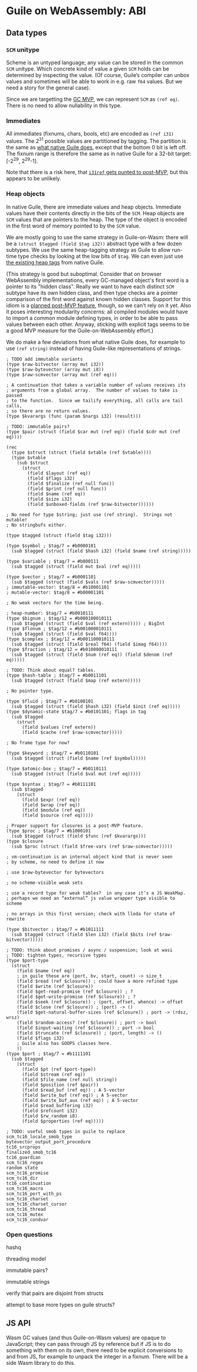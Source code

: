 # Guile on WebAssembly: ABI

## Data types

### `SCM` unitype

Scheme is an untyped language; any value can be stored in the common
`SCM` unitype.  Which concrete kind of value a given `SCM` holds can be
determined by inspecting the value.  (Of course, Guile’s compiler can
unbox values and sometimes will be able to work in e.g. raw `f64`
values.  But we need a story for the general case).

Since we are targetting the [GC
MVP](https://github.com/WebAssembly/gc/blob/master/proposals/gc/MVP.md),
we can represent `SCM` as `(ref eq)`.  There is no need to allow
nullability in this type.

### Immediates

All immediates (fixnums, chars, bools, etc) are encoded as `(ref i31)`
values.  The 2<sup>31</sup> possible values are partitioned by tagging.
The partition is the same as [what native Guile
does](http://git.savannah.gnu.org/cgit/guile.git/tree/module/system/base/types/internal.scm?h=wip-tailify#n101),
except that the bottom 0 bit is left off.  The fixnum range is therefore
the same as in native Guile for a 32-bit target: \[-2<sup>29</sup>,
2<sup>29</sup>-1\].

Note that there is a risk here, that [`i31ref` gets punted to
post-MVP](https://github.com/WebAssembly/gc/issues/320), but this
appears to be unlikely.

### Heap objects

In native Guile, there are immediate values and heap objects.  Immediate
values have their contents directly in the bits of the `SCM`.  Heap
objects are `SCM` values that are pointers to the heap.  The type of the
object is encoded in the first word of memory pointed to by the `SCM`
value.

We are mostly going to use the same strategy in Guile-on-Wasm: there
will be a `(struct $tagged (field $tag i32))` abstract type with a few
dozen subtypes.  We use the same heap-tagging strategy as Guile to allow
run-time type checks by looking at the low bits of `$tag`.  We can even
just use [the existing heap
tags](http://git.savannah.gnu.org/cgit/guile.git/tree/module/system/base/types/internal.scm?h=wip-tailify#n124)
from native Guile.

(This strategy is good but suboptimal.  Consider that on browser
WebAssembly implementations, every GC-managed object's first word is a
pointer to its "hidden class".  Really we want to have each distinct
`SCM` subtype have its own hidden class, and then type checks are a
pointer comparison of the first word against known hidden classes.
Support for this idiom is a [planned post-MVP
feature](https://github.com/WebAssembly/gc/issues/275), though, so we
can't rely on it yet.  Also it poses interesting modularity concerns:
all compiled modules would have to import a common module defining
types, in order to be able to pass values between each other.  Anyway,
sticking with explicit tags seems to be a good MVP measure for the
Guile-on-WebAssembly effort.)

We do make a few deviations from what native Guile does, for example to
use `(ref string)` instead of having Guile-like representations of
strings.

```wat
; TODO add immutable variants
(type $raw-bitvector (array mut i32))
(type $raw-bytevector (array mut i8))
(type $raw-scmvector (array mut (ref eq)))

; A continuation that takes a variable number of values receives its
; arguments from a global array.  The number of values to take is passed
; to the function.  Since we tailify everything, all calls are tail calls,
; so there are no return values.
(type $kvarargs (func (param $nargs i32) (result)))

; TODO: immutable pairs?
(type $pair (struct (field $car mut (ref eq)) (field $cdr mut (ref eq))))

(rec
  (type $struct (struct (field $vtable (ref $vtable))))
  (type $vtable
    (sub $struct
      (struct
        (field $layout (ref eq))
        (field $flags i32)
        (field $finalize (ref null func))
        (field $print (ref null func))
        (field $name (ref eq))
        (field $size i32)
        (field $unboxed-fields (ref $raw-bitvector))))))

; No need for type $string; just use (ref string).  Strings not mutable!
; No stringbufs either.

(type $tagged (struct (field $tag i32)))

(type $symbol ; $tag/7 = #b0000101
  (sub $tagged (struct (field $hash i32) (field $name (ref string)))))

(type $variable ; $tag/7 = #b000111
  (sub $tagged (struct (field mut $val (ref eq)))))

(type $vector ; $tag/7 = #b0001101
  (sub $tagged (struct (field $vals (ref $raw-scmvector)))))
; immutable-vector: $tag/8 = #b10001101
; mutable-vector: $tag/8 = #b00001101

; No weak vectors for the time being.

; heap-number: $tag/7 = #b0010111
(type $bignum ; $tag/12 = #b000100010111
  (sub $tagged (struct (field $val (ref extern))))) ; BigInt
(type $flonum ; $tag/12 = #b001000010111
  (sub $tagged (struct (field $val f64))))
(type $complex ; $tag/12 = #b001100010111
  (sub $tagged (struct (field $real f64) (field $imag f64))))
(type $fraction ; $tag/12 = #b010000010111
  (sub $tagged (struct (field $num (ref eq)) (field $denom (ref eq)))))

; TODO: Think about equal? tables.
(type $hash-table ; $tag/7 = #b0011101
  (sub $tagged (struct (field $map (ref extern)))))

; No pointer type.

(type $fluid ; $tag/7 = #b0100101
  (sub $tagged (struct (field $hash i32) (field $init (ref eq)))))
(type $dynamic-state $tag/7 = #b0101101; flags in tag
  (sub $tagged
    (struct
      (field $values (ref extern))
      (field $cache (ref $raw-scmvector)))))

; No frame type for now?

(type $keyword ; $tag/7 = #b0110101
  (sub $tagged (struct (field $name (ref $symbol)))))

(type $atomic-box ; $tag/7 = #b0110111
  (sub $tagged (struct (field $val mut (ref eq)))))

(type $syntax ; $tag/7 = #b0111101
  (sub $tagged
    (struct
      (field $expr (ref eq))
      (field $wrap (ref eq))
      (field $module (ref eq))
      (field $source (ref eq)))))

; Proper support for closures is a post-MVP feature.
(type $proc ; $tag/7 = #b1000101
  (sub $tagged (struct (field $func (ref $kvarargs)))
(type $closure
  (sub $proc (struct (field $free-vars (ref $raw-scmvector)))))

; vm-continuation is an internal object kind that is never seen
; by scheme, no need to define it now

; use $raw-bytevector for bytevectors

; no scheme-visible weak sets

; use a record type for weak tables?  in any case it’s a JS WeakMap.
; perhaps we need an “external” js value wrapper type visible to scheme

; no arrays in this first version; check with lloda for state of rewrite

(type $bitvector ; $tag/7 = #b1011111
  (sub $tagged (struct (field $len i32) (field $bits (ref $raw-bitvector)))))

; TODO: think about promises / async / suspension; look at wasi
; TODO: tighten types, recursive types
(type $port-type
  (struct
    (field $name (ref eq))
    ; in guile these are (port, bv, start, count) -> size_t
    (field $read (ref $closure)) ; could have a more refined type
    (field $write (ref $closure))
    (field $get-read-promise (ref $closure)) ; ?
    (field $get-write-promise (ref $closure)) ; ?
    (field $seek (ref $closure)) ; (port, offset, whence) -> offset
    (field $close (ref $closure)) ; (port) -> ()
    (field $get-natural-buffer-sizes (ref $closure)) ; port -> (rdsz, wrsz)
    (field $random-access? (ref $closure)) ; port -> bool
    (field $input-waiting (ref $closure)) ; port -> bool
    (field $truncate (ref $closure)) ; (port, length) -> ()
    (field $flags i32)
    ; Guile also has GOOPS classes here.
    ))
(type $port ; $tag/7 = #b1111101
  (sub $tagged
    (struct
      (field $pt (ref $port-type))
      (field $stream (ref eq))
      (field $file_name (ref null string))
      (field $position (ref $pair))
      (field $read_buf (ref eq)) ; A 5-vector
      (field $write_buf (ref eq)) ; A 5-vector
      (field $write_buf_aux (ref eq)) ; A 5-vector
      (field $read_buffering i32)
      (field $refcount i32)
      (field $rw_random i8)
      (field $properties (ref eq)))))

; TODO: useful smob types in guile to replace
scm_tc16_locale_smob_type
bytevector_output_port_procedure
tc16_srcprops
finalized_smob_tc16
tc16_guardian
scm_tc16_regex
random state
scm_tc16_promise
scm_tc16_dir
tc16_continuation
scm_tc16_macro
scm_tc16_port_with_ps
scm_tc16_charset
scm_tc16_charset_cursor
scm_tc16_thread
scm_tc16_mutex
scm_tc16_condvar
```

### Open questions

hashq

threading model

immutable pairs?

immutable strings

verify that pairs are disjoint from structs

attempt to base more types on guile structs?

## JS API

Wasm GC values (and thus Guile-on-Wasm values) are opaque to JavaScript;
they can pass through JS by reference but if JS is to do something with
them on its own, there need to be explicit conversions to and from JS,
for example to unpack the integer in a fixnum.  There will be a side
Wasm library to do this.
